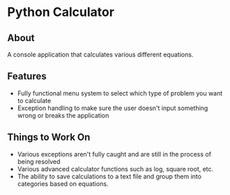 # Python Calculator
## About
A console application that calculates various different equations.

## Features
- Fully functional menu system to select which type of problem you want to calculate
- Exception handling to make sure the user doesn't input something wrong or breaks the application

## Things to Work On
- Various exceptions aren't fully caught and are still in the process of being resolved
- Various advanced calculator functions such as log, square root, etc.
- The ability to save calculations to a text file and group them into categories based on equations.
